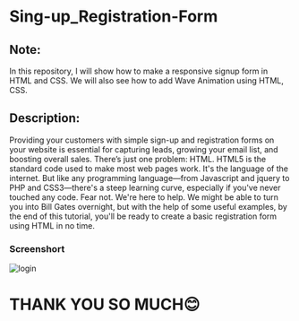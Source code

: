 # Sing-up_Registration-Form
## Note:
In this repository, I will show how to make a responsive signup form in HTML and CSS. 
We will also see how to add Wave Animation using HTML, CSS. 
## Description:
Providing your customers with simple sign-up and registration forms on your website is essential for capturing leads, growing your email list, and boosting overall sales.  There’s just one problem: HTML.  HTML5 is the standard code used to make most web pages work. It's the language of the internet. But like any programming language—from Javascript and jquery to PHP and CSS3—there's a steep learning curve, especially if you've never touched any code.  Fear not. We're here to help. We might be able to turn you into Bill Gates overnight, but with the help of some useful examples, by the end of this tutorial, you'll be ready to create a basic registration form using HTML in no time.
### Screenshort 
![login](https://user-images.githubusercontent.com/93794214/148178269-fe4e7533-8a3f-44a0-bb6f-282117ac58d7.jpg)
# THANK YOU SO MUCH😊
